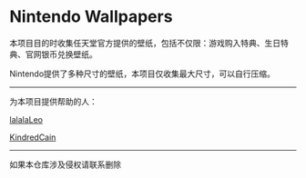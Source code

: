 # Nintendo Wallpapers


本项目目的时收集任天堂官方提供的壁纸，包括不仅限：游戏购入特典、生日特典、官网银币兑换壁纸。

Nintendo提供了多种尺寸的壁纸，本项目仅收集最大尺寸，可以自行压缩。

---

为本项目提供帮助的人：

[lalalaLeo](https://github.com/lalalaleo)

[KindredCain](https://github.com/KindredCain)

---

如果本仓库涉及侵权请联系删除
